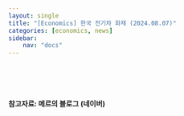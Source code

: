 ```yaml
---
layout: single
title: "[Economics] 한국 전기차 화재 (2024.08.07)"
categories: [economics, news]
sidebar:
    nav: "docs"
---
```


## 

<br/>
<br/>

#### 참고자료: 메르의 블로그 (네이버) 